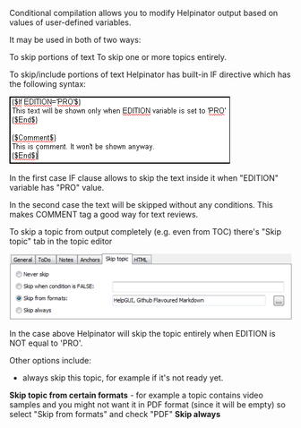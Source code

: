 Conditional compilation allows you to modify Helpinator output based on values of user-defined variables.




It may be used in both of two ways:





To skip portions of text
To skip one or more topics entirely.




To skip/include portions of text Helpinator has built-in IF directive which has the following syntax:




![](images/eng-cond-text.png "")




In the first case IF clause allows to skip the text inside it when "EDITION" variable has "PRO" value.




In the second case the text will be skipped without any conditions. This makes COMMENT tag a good way for text reviews.




To skip a topic from output completely (e.g. even from TOC) there's "Skip topic" tab in the topic editor




![](images/eng-ed-skip.png "")




In the case above Helpinator will skip the topic entirely when EDITION is NOT equal to 'PRO'.


Other options include:


 - always skip this topic, for example if it's not ready yet.



**Skip topic from certain formats**  - for example a topic contains video samples and you might not want it in PDF format (since it will be empty) so select "Skip from formats" and check "PDF"
**Skip always**
